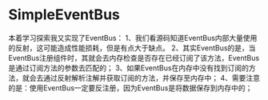 # SimpleEventBus
本着学习探索我又实现了EventBus：
1、我们看源码知道EventBus内部大量使用的反射，这可能造成性能损耗，但是有点大于缺点。
2、其实EventBus的是，当EventBus注册组件时，其就会去内存检查是否存在已经订阅了该方法，EventBus是通过订阅方法的参数去匹配的；
3、如果EventBus在内存中没有找到订阅的方法，就会去通过反射解析注解并获取订阅的方法，并保存至内存中；
4、需要注意的是：使用EventBus一定要反注册，因为EventBus是将数据保存到内存中的；

